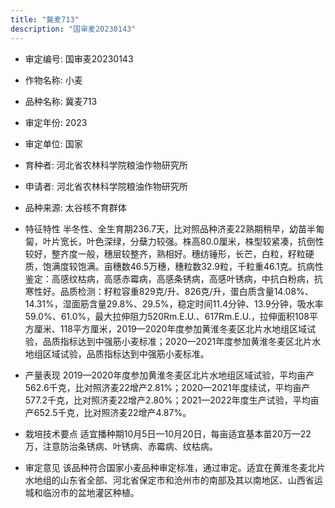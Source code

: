```yaml
---
title: "冀麦713"
description: "国审麦20230143"
---
```

* 审定编号:  国审麦20230143

*  作物名称:  小麦

*  品种名称:  冀麦713

*  审定年份:  2023

*  审定单位:  国家

* 育种者:  河北省农林科学院粮油作物研究所

*  申请者:  河北省农林科学院粮油作物研究所

*  品种来源:  太谷核不育群体

*  特征特性
半冬性、全生育期236.7天，比对照品种济麦22熟期稍早，幼苗半匍匐，叶片宽长，叶色深绿，分蘖力较强。株高80.0厘米，株型较紧凑，抗倒性较好，整齐度一般，穗层较整齐，熟相好。穗纺锤形，长芒，白粒，籽粒硬质，饱满度较饱满。亩穗数46.5万穗，穗粒数32.9粒，千粒重46.1克。抗病性鉴定：高感纹枯病，高感赤霉病，高感条锈病，高感叶锈病，中抗白粉病，抗寒性好。品质检测：籽粒容重829克/升、826克/升，蛋白质含量14.08%、14.31%，湿面筋含量29.8%、29.5%，稳定时间11.4分钟、13.9分钟，吸水率59.0%、61.0%，最大拉伸阻力520Rm.E.U.、617Rm.E.U.，拉伸面积108平方厘米、118平方厘米，2019—2020年度参加黄淮冬麦区北片水地组区域试验，品质指标达到中强筋小麦标准；2020—2021年度参加黄淮冬麦区北片水地组区域试验，品质指标达到中强筋小麦标准。

*  产量表现
2019—2020年度参加黄淮冬麦区北片水地组区域试验，平均亩产562.6千克，比对照济麦22增产2.81%；2020—2021年度续试，平均亩产577.2千克，比对照济麦22增产2.80%；2021—2022年度生产试验，平均亩产652.5千克，比对照济麦22增产4.87%。

*  栽培技术要点
适宜播种期10月5日—10月20日，每亩适宜基本苗20万—22万，注意防治条锈病、叶锈病、赤霉病、纹枯病。

*  审定意见
该品种符合国家小麦品种审定标准，通过审定。适宜在黄淮冬麦北片水地组的山东省全部、河北省保定市和沧州市的南部及其以南地区、山西省运城和临汾市的盆地灌区种植。
